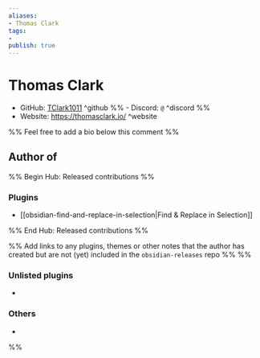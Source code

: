 ```yaml
---
aliases:
- Thomas Clark
tags: 
- 
publish: true
---
```


# Thomas Clark

- GitHub: [TClark1011](https://github.com/TClark1011/) ^github
%% - Discord: `@` ^discord %%
- Website: <https://thomasclark.io/> ^website
<!-- - [[Publish sites|Publish site]]: ^publish -->

%% Feel free to add a bio below this comment %%


## Author of

%% Begin Hub: Released contributions %%
### Plugins
- [[obsidian-find-and-replace-in-selection|Find & Replace in Selection]]

%% End Hub: Released contributions %%

%% Add links to any plugins, themes or other notes that the author has created but are not (yet) included in the `obsidian-releases` repo %%
%%
### Unlisted plugins

- 

### Others

- 
%%

<!--
## Sponsor this author

- [[GitHub sponsors]]: [Sponsor @TClark1011 on GitHub Sponsors](https://github.com/sponsors/TClark1011) ^github-sponsor
- [[Buy me a coffee]]: ^buy-me-a-coffee
- [[PayPal]]: ^paypal
- [[Patreon]]: ^patreon

-->

<!--
## Follow this author

- [[YouTube Channels|On YouTube]]: ^youtube
- Twitter: ^twitter
- ...
-->